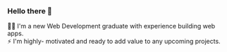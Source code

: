 ### Hello there 👋

👨‍🎓 I'm a new Web Development graduate  with experience building web apps.<br>
⚡ I'm highly- motivated and ready to add value to any upcoming projects.
 
